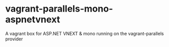 # vagrant-parallels-mono-aspnetvnext
A vagrant box for ASP.NET VNEXT & mono running on the vagrant-parallels provider

